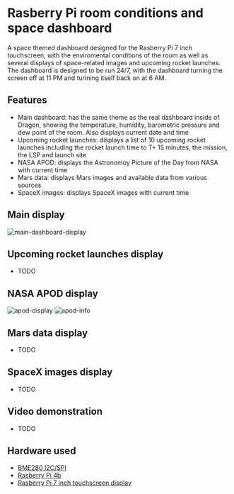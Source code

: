 # Rasberry Pi room conditions and space dashboard
A space themed dashboard designed for the Rasberry Pi 7 inch touchscreen, with the enviromental conditions of the room as well as several displays of space-related images and upcoming rocket launches. The dashboard is designed to be run 24/7, with the dashboard turning the screen off at 11 PM and turining itself back on at 6 AM.
## Features
- Main dashboard: has the same theme as the real dashboard inside of Dragon, showing the temperature, humidity, barometric pressure and dew point of the room. Also displays current date and time
- Upcoming rocket launches: displays a list of 10 upcoming rocket launches including the rocket launch time to T+ 15 minutes, the mission, the LSP and launch site
- NASA APOD: displays the Astronomoy Picture of the Day from NASA with current time
- Mars data: displays Mars images and available data from various sources
- SpaceX images: displays SpaceX images with current time
## Main display
![main-dashboard-display](https://github.com/user-attachments/assets/5efea8df-2290-49e1-abe4-34023e6fdb78)
## Upcoming rocket launches display
- TODO
## NASA APOD display
![apod-display](https://github.com/user-attachments/assets/c3b5db63-95f5-4674-911b-d80c57756c47)
![apod-info](https://github.com/user-attachments/assets/1a22168a-7c51-4e00-8297-ba314c45ec06)
## Mars data display
- TODO
## SpaceX images display
- TODO
## Video demonstration
- TODO
## Hardware used
- [BME280 I2C/SPI](https://learn.adafruit.com/adafruit-bme280-humidity-barometric-pressure-temperature-sensor-breakout/downloads)
- [Rasberry Pi 4b](https://www.raspberrypi.com/products/raspberry-pi-4-model-b/)
- [Rasberry Pi 7 inch touchscreen display](https://www.raspberrypi.com/products/raspberry-pi-touch-display/)
